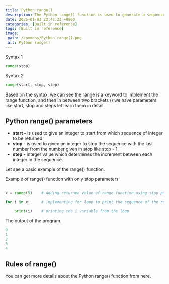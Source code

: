 ```yaml
---
title: Python range()
description: The Python range() function is used to generate a sequence of numbers. The sequence will start from 0 by default, increment by 1, and stop before a specified number.
date: 2025-01-03 22:42:23 +0800
categories: [Built in reference]
tags: [Built in reference]
image:
 path: /commons/Python range().png
 alt: Python range()
---
```


Syntax 1

```python
range(stop)

```

Syntax 2 

```python
range(start, stop, step)

```

Based on the syntax, we can see the range is a keyword to implement the range function, and then in between two brackets () we have parameters like start, stop and steps let learn them in detail.

## Python range() parameters

* **start \-** is used to give an integer to start from which sequence of integer to be returned.  
* **stop** \- is used to given an integer to stop the sequence with the last number from the number given in stop like stop \- 1\.  
* **step** \- integer value which determines the increment between each integer in the sequence.


Let see a basic example of the range() function.

Example of range() function with only stop parameters

```python

x = range(5)	# Adding returned value of range function using stop parameters its like start=0,     stop=5, step=1

for i in x: 	# implementing for loop to print the sequence of the range function.

    print(i)	# printing the i variable from the loop

```

The output of the program.

```python
0
1
2
3
4

```

## Rules of range()

You can get more details about the Python range() function from here.